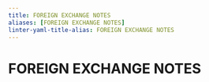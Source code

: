 ```yaml
---
title: FOREIGN EXCHANGE NOTES
aliases: [FOREIGN EXCHANGE NOTES]
linter-yaml-title-alias: FOREIGN EXCHANGE NOTES
---
```

# FOREIGN EXCHANGE NOTES
